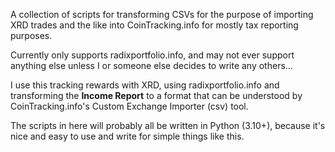 A collection of scripts for transforming CSVs for the purpose of importing XRD trades and the like into CoinTracking.info for mostly tax reporting purposes.

Currently only supports radixportfolio.info, and may not ever support anything else unless I or someone else decides to write any others...

I use this tracking rewards with XRD, using radixportfolio.info and transforming the **Income Report** to a format that can be understood by CoinTracking.info's Custom Exchange Importer (csv) tool.

The scripts in here will probably all be written in Python (3.10+), because it's nice and easy to use and write for simple things like this.
